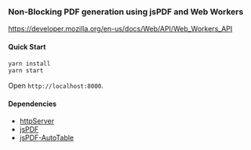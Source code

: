 ### Non-Blocking PDF generation using jsPDF and Web Workers

https://developer.mozilla.org/en-us/docs/Web/API/Web_Workers_API

#### Quick Start

```bash
yarn install
yarn start
```

Open `http://localhost:8000`.

#### Dependencies

- [httpServer](https://github.com/http-party/http-server)
- [jsPDF](https://github.com/MrRio/jsPDF)
- [jsPDF-AutoTable](https://github.com/simonbengtsson/jsPDF-AutoTable)
